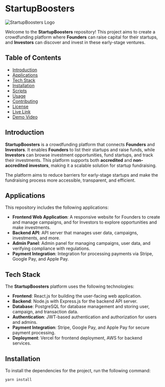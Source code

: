 # StartupBoosters

![StartupBoosters Logo](path/to/logo.png)

Welcome to the **StartupBoosters** repository! This project aims to create a crowdfunding platform where **Founders** can raise capital for their startups, and **Investors** can discover and invest in these early-stage ventures.

## Table of Contents
- [Introduction](#introduction)
- [Applications](#applications)
- [Tech Stack](#tech-stack)
- [Installation](#installation)
- [Scripts](#scripts)
- [Usage](#usage)
- [Contributing](#contributing)
- [License](#license)
- [Live Link](#live-link)
- [Demo Video](#demo-video)

## Introduction
**StartupBoosters** is a crowdfunding platform that connects **Founders** and **Investors**. It enables **Founders** to list their startups and raise funds, while **Investors** can browse investment opportunities, fund startups, and track their investments. This platform supports both **accredited** and **non-accredited investors**, making it a scalable solution for startup fundraising.

The platform aims to reduce barriers for early-stage startups and make the fundraising process more accessible, transparent, and efficient.

## Applications
This repository includes the following applications:

- **Frontend Web Application**: A responsive website for Founders to create and manage campaigns, and for Investors to explore opportunities and make investments.
- **Backend API**: API server that manages user data, campaigns, investments, and more.
- **Admin Panel**: Admin panel for managing campaigns, user data, and verifying compliance with regulations.
- **Payment Integration**: Integration for processing payments via Stripe, Google Pay, and Apple Pay.

## Tech Stack
The **StartupBoosters** platform uses the following technologies:

- **Frontend**: React.js for building the user-facing web application.
- **Backend**: Node.js with Express.js for the backend API server.
- **Database**: PostgreSQL for database management and storing user, campaign, and transaction data.
- **Authentication**: JWT-based authentication and authorization for users and admins.
- **Payment Integration**: Stripe, Google Pay, and Apple Pay for secure payment processing.
- **Deployment**: Vercel for frontend deployment, AWS for backend services.

## Installation
To install the dependencies for the project, run the following command:

```bash
yarn install
